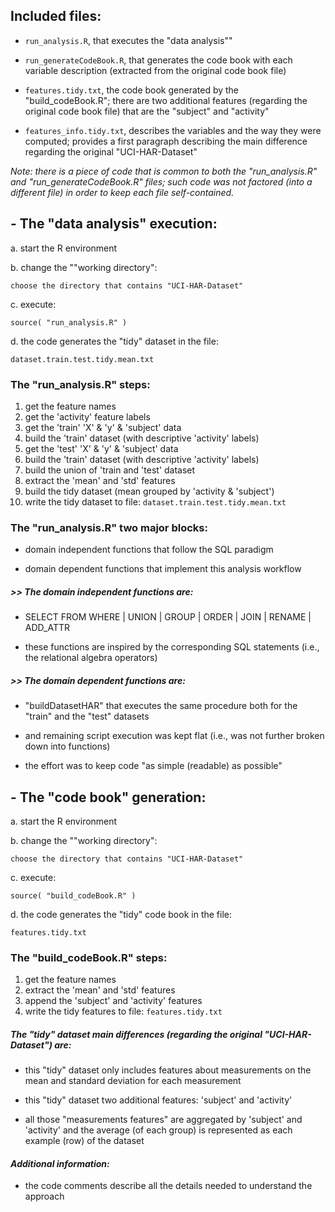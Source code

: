 ## Included files:

- `run_analysis.R`, that executes the "data analysis""

- `run_generateCodeBook.R`, that generates the code book with each variable description (extracted from the original code book file)

- `features.tidy.txt`, the code book generated by the "build_codeBook.R"; there are two additional features (regarding the original code book file) that are the "subject" and "activity"

- `features_info.tidy.txt`, describes the variables and the way they were computed; provides a first paragraph describing the main difference regarding the original "UCI-HAR-Dataset"

*Note: there is a piece of code that is common to both the "run_analysis.R" and "run_generateCodeBook.R" files; such code was not factored (into a different file) in order to keep each file self-contained.*     


## - The "data analysis" execution:

a. start the R environment

b. change the ""working directory":

	choose the directory that contains "UCI-HAR-Dataset"

c. execute:

	source( "run_analysis.R" )

d. the code generates the "tidy" dataset in the file:

    dataset.train.test.tidy.mean.txt
    
      
### The "run_analysis.R" steps:

1. get the feature names
2. get the 'activity' feature labels
3. get the 'train' 'X' & 'y' & 'subject' data
4. build the 'train' dataset (with descriptive 'activity' labels)
5. get the 'test' 'X' & 'y' & 'subject' data
6. build the 'train' dataset (with descriptive 'activity' labels)
7. build the union of 'train and 'test' dataset
8. extract the 'mean' and 'std' features
9. build the tidy dataset (mean grouped by 'activity & 'subject')
10. write the tidy dataset to file:
    `dataset.train.test.tidy.mean.txt`


### The "run_analysis.R" two major blocks:

* domain independent functions that follow the SQL paradigm

* domain dependent functions that implement this analysis workflow


##### >> The domain independent functions are:
* SELECT FROM WHERE | UNION | GROUP | ORDER | JOIN | RENAME | ADD_ATTR

* these functions are inspired by the corresponding SQL statements (i.e., the relational algebra operators)


##### >> The domain dependent functions are:

* "buildDatasetHAR" that executes the same procedure both for the "train" and the "test" datasets
 
* and remaining script execution was kept flat (i.e., was not further broken down into functions)

* the effort was to keep code "as simple (readable) as possible"



## - The "code book" generation:

a. start the R environment

b. change the ""working directory":

	choose the directory that contains "UCI-HAR-Dataset"

c. execute:

	source( "build_codeBook.R" )

d. the code generates the "tidy" code book in the file:

    features.tidy.txt


### The "build_codeBook.R" steps:

1. get the feature names
2. extract the 'mean' and 'std' features
3. append the 'subject' and 'activity' features
4. write the tidy features to file:
    `features.tidy.txt`


##### The "tidy" dataset main differences (regarding the original "UCI-HAR-Dataset") are:

* this "tidy" dataset only includes features about measurements on the mean and standard deviation for each measurement

* this "tidy" dataset two additional features: 'subject' and 'activity'

* all those "measurements features" are aggregated by 'subject' and 'activity' and the average (of each group) is represented as each example (row) of the dataset


#### *Additional information:*
* the code comments describe all the details needed to understand the approach
